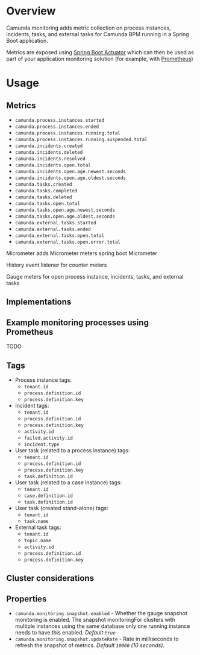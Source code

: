 # Overview
Camunda monitoring adds metric collection on process instances, incidents, tasks, and external tasks for Camunda BPM running in a Spring Boot application.

Metrics are exposed using [Spring Boot Actuator](https://docs.spring.io/spring-boot/docs/current/reference/html/actuator.html) which can then be used as part of your application monitoring solution (for example, with [Prometheus](https://prometheus.io/))

# Usage


## Metrics
- `camunda.process.instances.started`
- `camunda.process.instances.ended`
- `camunda.process.instances.running.total`
- `camunda.process.instances.running.suspended.total`
- `camunda.incidents.created`
- `camunda.incidents.deleted`
- `camunda.incidents.resolved`
- `camunda.incidents.open.total`
- `camunda.incidents.open.age.newest.seconds`
- `camunda.incidents.open.age.oldest.seconds`
- `camunda.tasks.created`
- `camunda.tasks.completed`
- `camunda.tasks.deleted`
- `camunda.tasks.open.total`
- `camunda.tasks.open.age.newest.seconds`
- `camunda.tasks.open.age.oldest.seconds`
- `camunda.external.tasks.started`
- `camunda.external.tasks.ended`
- `camunda.external.tasks.open.total`
- `camunda.external.tasks.open.error.total`




Micrometer adds Micrometer meters spring boot
Micrometer

History event listener for counter meters

Gauge meters for open process instance, incidents, tasks, and external tasks

## Implementations

## Example monitoring processes using Prometheus
TODO


## Tags
- Process instance tags:
    - `tenant.id`
    - `process.definition.id`
    - `process.definition.key`
- Incident tags:
    - `tenant.id`
    - `process.definition.id`
    - `process.definition.key`
    - `activity.id`
    - `failed.activity.id`
    - `incident.type`
- User task (related to a process instance) tags:
    - `tenant.id`
    - `process.definition.id`
    - `process.definition.key`
    - `task.definition.id`
- User task (related to a case instance) tags:
    - `tenant.id`
    - `case.definition.id`
    - `task.definition.id`
- User task (created stand-alone) tags:
    - `tenant.id`
    - `task.name`
- External task tags:
    - `tenant.id`
    - `topic.name`
    - `activity.id`
    - `process.definition.id`
    - `process.definition.key`

## Cluster considerations


## Properties
- `camunda.monitoring.snapshot.enabled` - Whether the gauge snapshot monitoring is enabled. The snapshot monitoringFor clusters with multiple instances using the same database only one running instance needs to have this enabled. *Default `true`*
- `camunda.monitoring.snapshot.updateRate` - Rate in milliseconds to refresh the snapshot of metrics. *Default `10000` (10 seconds)*.
